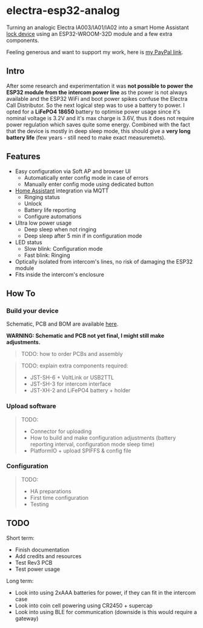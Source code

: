 # electra-esp32-analog

Turning an analogic Electra IA003/IA01/IA02 into a smart Home Assistant [lock device](https://www.home-assistant.io/integrations/lock/) using an ESP32-WROOM-32D module and a few extra components.

Feeling generous and want to support my work, here is [my PayPal link](https://paypal.me/kind3r).

## Intro

After some research and experimentation it was **not possible to power the ESP32 module from the intercom power line** as the power is not always available and the ESP32 WiFi and boot power spikes confuse the Electra Call Distributor. So the next logical step was to use a battery to power. I opted for a **LiFePO4 18650** battery to optimise power usage since it's nominal voltage is 3.2V and it's max charge is 3.6V, thus it does not require power regulation which saves quite some energy. Combined with the fact that the device is mostly in deep sleep mode, this should give a **very long battery life** (few years - still need to make exact measuremets). 

## Features

- Easy configuration via Soft AP and browser UI
  - Automatically enter config mode in case of errors
  - Manually enter config mode using dedicated button
- [Home Assistant](https://www.home-assistant.io/) integration via MQTT
  - Ringing status
  - Unlock
  - Battery life reporting
  - Configure automations
- Ultra low power usage
  - Deep sleep when not ringing
  - Deep sleep after 5 min if in configuration mode 
- LED status
  - Slow blink: Configuration mode
  - Fast blink: Ringing
- Optically isolated from intercom's lines, no risk of damaging the ESP32 module
- Fits inside the intercom's enclosure

## How To

### Build your device

Schematic, PCB and BOM are available [here](https://oshwlab.com/Gibonii/electra-ia003-ia01-esp). 

**WARNING: Schematic and PCB not yet final, I might still make adjustments.**  

> TODO: how to order PCBs and assembly

> TODO: explain extra components required:
> - JST-SH-6 + VoltLink or USB2TTL
> - JST-SH-3 for intercom interface
> - JST-XH-2 and LiFePO4 battery + holder

### Upload software

> TODO: 
> - Connector for uploading
> - How to build and make configuration adjustments (battery reporting interval, configuration mode sleep time)
> - PlatformIO + upload SPIFFS & config file

### Configuration

> TODO: 
> - HA preparations
> - First time configuration
> - Testing

## TODO

Short term:
- Finish documentation
- Add credits and resources
- Test Rev3 PCB
- Test power usage

Long term:
- Look into using 2xAAA batteries for power, if they can fit in the intercom case
- Look into coin cell powering using CR2450 + supercap
- Look into using BLE for communication (downside is this would require a gateway)